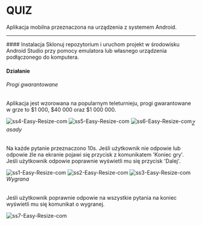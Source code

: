 # QUIZ
Aplikacja mobilna przeznaczona na urządzenia z systemem Android.
<hr/>
#### Instalacja
Sklonuj repozytorium i uruchom projekt w środowisku Android Studio przy pomocy emulatora lub własnego urządzenia podłączonego do komputera.

#### Działanie
###### Progi gwarantowane
Aplikacja jest wzorowana na popularnym teleturnieju, progi gwarantowane w grze to $1 000, $40 000 oraz $1 000 000.

<div style='float: left'>
  <img src="https://i.ibb.co/YX7RCdD/ss4-Easy-Resize-com.jpg" alt="ss4-Easy-Resize-com" border="0">
  <img src="https://i.ibb.co/n7VjK5V/ss5-Easy-Resize-com.jpg" alt="ss5-Easy-Resize-com" border="0">
  <img src="https://i.ibb.co/vZ2sL0z/ss6-Easy-Resize-com.jpg" alt="ss6-Easy-Resize-com" border="0">
</div>

###### Zasady
Na każde pytanie przeznaczono 10s. Jeśli użytkownik nie odpowie lub odpowie źle na ekranie pojawi się przycisk z komunikatem 'Koniec gry'. Jeśli użytkownik odpowie poprawnie wyświetli mu się przycisk 'Dalej'.

<div style='float: left'>
  <img src="https://i.ibb.co/r06dthL/ss1-Easy-Resize-com.jpg" alt="ss1-Easy-Resize-com" border="0">
  <img src="https://i.ibb.co/Mghsm1w/ss2-Easy-Resize-com.jpg" alt="ss2-Easy-Resize-com" border="0">
  <img src="https://i.ibb.co/cJq49V7/ss3-Easy-Resize-com.jpg" alt="ss3-Easy-Resize-com" border="0">
</div>

###### Wygrana
Jeśli użytkownik poprawnie odpowie na wszystkie pytania na koniec wyświetli mu się komunikat o wygranej.

<div style='float: left'>
  <img src="https://i.ibb.co/5Bv8Jhr/ss7-Easy-Resize-com.jpg" alt="ss7-Easy-Resize-com" border="0">
</div>
